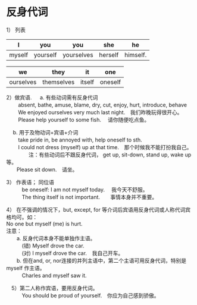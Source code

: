 # 反身代词

1） 列表   

| I             | you             | you           | she           | he              |
|:-------------:|:---------------:|:-------------:|:-------------:|:---------------:|
| myself        | yourself        |    yourselves | herself       | himself.        |


| we            | they            | it            | one           |
|:-------------:|:---------------:|:-------------:|:-------------:|
| ourselves     | themselves      |    itself     | oneself       |

2）做宾语. 
　 a. 有些动词需有反身代词  
　　 absent, bathe, amuse, blame, dry, cut, enjoy, hurt, introduce, behave  
　　 We enjoyed ourselves very much last night.　我们昨晚玩得很开心。  
　　 Please help yourself to some fish.　 请你随便吃点鱼。

　 b. 用于及物动词+宾语+介词  
　　 take pride in, be annoyed with, help oneself to sth.  
　　 I could not dress (myself) up at that time.　那个时候我不能打扮我自己。  
　　
　　注：有些动词后不跟反身代词， get up, sit-down, stand up, wake up等。  
　　Please sit down.　请坐。

3） 作表语； 同位语  
　　　be oneself: I am not myself today.　 我今天不舒服。  
　　　The thing itself is not important.　　事情本身并不重要。  

4） 在不强调的情况下，but, except, for 等介词后宾语用反身代词或人称代词宾格均可。如：  
No one but myself (me) is hurt.  
注意：   
　　a. 反身代词本身不能单独作主语。  
　　　(错) Myself drove the car.   
　　　(对) I myself drove the car.　我自己开车。  
　　b. 但在and, or, nor连接的并列主语中，第二个主语可用反身代词，特别是myself 作主语。  
　　　Charles and myself saw it.

　5）第二人称作宾语，要用反身代词。  
　　　You should be proud of yourself.　你应为自己感到骄傲。

